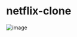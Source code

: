 # netflix-clone
![image](https://github.com/user-attachments/assets/b6bdce9d-f1c4-45c9-a2ad-3eb79d4241a7)


